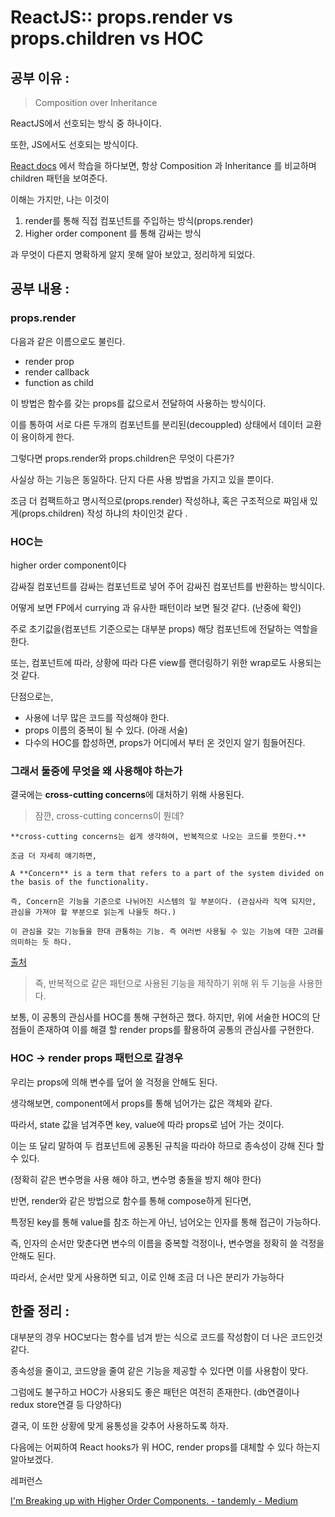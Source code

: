 # ReactJS:: props.render vs props.children vs HOC

## 공부 이유 :

> Composition over Inheritance

ReactJS에서 선호되는 방식 중 하나이다. 

또한, JS에서도 선호되는 방식이다. 

[React docs](https://reactjs.org/docs/composition-vs-inheritance.html#containment) 에서 학습을 하다보면, 항상 Composition 과 Inheritance 를 비교하며 children 패턴을 보여준다. 

이해는 가지만, 나는 이것이 

1. render를 통해 직접 컴포넌트를 주입하는 방식(props.render)
2. Higher order component 를 통해 감싸는 방식

과 무엇이 다른지 명확하게 알지 못해 알아 보았고, 정리하게 되었다. 

## 공부 내용 :

### props.render

다음과 같은 이름으로도 불린다. 

- render prop
- render callback
- function as child

이 방법은 함수를 갖는 props를 값으로서 전달하여 사용하는 방식이다. 

이를 통하여 서로 다른 두개의 컴포넌트를 분리된(decouppled) 상태에서 데이터 교환이 용이하게 한다. 

그렇다면 props.render와 props.children은 무엇이 다른가?

사실상 하는 기능은 동일하다. 단지 다른 사용 방법을 가지고 있을 뿐이다. 

조금 더 컴팩트하고 명시적으로(props.render) 작성하냐, 혹은 구조적으로 짜임새 있게(props.children) 작성 하냐의 차이인것 같다 .

### HOC는

higher order component이다

감싸질 컴포넌트를 감싸는 컴포넌트로 넣어 주어 감싸진 컴포넌트를 반환하는 방식이다. 

어떻게 보면 FP에서 currying 과 유사한 패턴이라 보면 될것 같다. (난중에 확인)

주로 초기값을(컴포넌트 기준으로는 대부분 props) 해당 컴포넌트에 전달하는 역할을 한다. 

또는, 컴포넌트에 따라, 상황에 따라 다른 view를 랜더링하기 위한 wrap로도 사용되는 것 같다. 

단점으로는, 

- 사용에 너무 많은 코드를 작성해야 한다.
- props 이름의 중복이 될 수 있다. (아래 서술)
- 다수의 HOC를 합성하면, props가 어디에서 부터 온 것인지 알기 힘들어진다.

### 그래서 둘중에 무엇을 왜 사용해야 하는가

결국에는 **cross-cutting concerns**에 대처하기 위해 사용된다.   


> 잠깐, cross-cutting concerns이 뭔데?

```
**cross-cutting concerns는 쉽게 생각하여, 반복적으로 나오는 코드를 뜻한다.**  

조금 더 자세히 얘기하면, 

A **Concern** is a term that refers to a part of the system divided on the basis of the functionality.

즉, Concern은 기능을 기준으로 나뉘어진 시스템의 일 부분이다. (관심사라 직역 되지만, 관심을 가져야 할 부분으로 읽는게 나을듯 하다.)

이 관심을 갖는 기능들을 한대 관통하는 기능. 즉 여러번 사용될 수 있는 기능에 대한 고려를 의미하는 듯 하다. 
```
[출처](https://stackoverflow.com/questions/23700540/cross-cutting-concern-example)


> 즉, 반복적으로 같은 패턴으로 사용된 기능을 제작하기 위해 위 두 기능을 사용한다. 

보통, 이 공통의 관심사를 HOC를 통해 구현하곤 했다. 하지만, 위에 서술한 HOC의 단점들이 존재하여 이를 해결 할 render props를 활용하여 공통의 관심사를 구현한다. 

### HOC → render props 패턴으로 갈경우

우리는 props에 의해 변수를 덮어 쓸 걱정을 안해도 된다. 

생각해보면, component에서 props를 통해 넘어가는 값은 객체와 같다. 

따라서, state 값을 넘겨주면 key, value에 따라 props로 넘어 가는 것이다. 

이는 또 달리 말하여 두 컴포넌트에 공통된 규칙을 따라야 하므로 종속성이 강해 진다 할 수 있다. 

(정확히 같은 변수명을 사용 해야 하고, 변수명 충돌을 방지 해야 한다)

반면, render와 같은 방법으로 함수를 통해 compose하게 된다면, 

특정된 key를 통해 value를 참조 하는게 아닌, 넘어오는 인자를 통해 접근이 가능하다. 

즉, 인자의 순서만 맞춘다면 변수의 이름을 중복할 걱정이나, 변수명을 정확히 쓸 걱정을 안해도 된다. 

따라서, 순서만 맞게 사용하면 되고, 이로 인해 조금 더 나은 분리가 가능하다

## 한줄 정리 :

대부분의 경우 HOC보다는 함수를 넘겨 받는 식으로 코드를 작성함이 더 나은 코드인것 같다. 

종속성을 줄이고, 코드양을 줄여 같은 기능을 제공할 수 있다면 이를 사용함이 맞다. 

그럼에도 불구하고 HOC가 사용되도 좋은 패턴은 여전히 존재한다. (db연결이나 redux store연결 등 다양하다)

결국, 이 또한 상황에 맞게 융통성을 갖추어 사용하도록 하자. 

다음에는 어찌하여 React hooks가 위 HOC, render props를 대체할 수 있다 하는지 알아보겠다. 

레퍼런스

[I'm Breaking up with Higher Order Components. - tandemly - Medium](https://medium.com/tandemly/im-breaking-up-with-higher-order-components-44b0df2db052)
